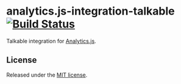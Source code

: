 # analytics.js-integration-talkable [![Build Status][ci-badge]][ci-link]

Talkable integration for [Analytics.js][].

## License

Released under the [MIT license](LICENSE).


[Analytics.js]: https://segment.com/docs/libraries/analytics.js/
[ci-link]: https://circleci.com/gh/segment-integrations/analytics.js-integration-talkable
[ci-badge]: https://circleci.com/gh/segment-integrations/analytics.js-integration-talkable.svg?style=svg
